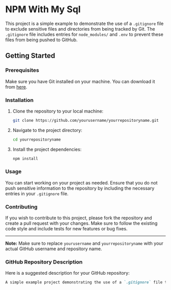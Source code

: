 # NPM With My Sql

This project is a simple example to demonstrate the use of a `.gitignore` file to exclude sensitive files and directories from being tracked by Git. The `.gitignore` file includes entries for `node_modules/` and `.env` to prevent these files from being pushed to GitHub.

## Getting Started

### Prerequisites

Make sure you have Git installed on your machine. You can download it from [here](https://git-scm.com/).

### Installation

1. Clone the repository to your local machine:

    ```bash
    git clone https://github.com/yourusername/yourrepositoryname.git
    ```

2. Navigate to the project directory:

    ```bash
    cd yourrepositoryname
    ```

3. Install the project dependencies:

    ```bash
    npm install
    ```

### Usage

You can start working on your project as needed. Ensure that you do not push sensitive information to the repository by including the necessary entries in your `.gitignore` file.

### Contributing

If you wish to contribute to this project, please fork the repository and create a pull request with your changes. Make sure to follow the existing code style and include tests for new features or bug fixes.


---

**Note:** Make sure to replace `yourusername` and `yourrepositoryname` with your actual GitHub username and repository name.

### GitHub Repository Description

Here is a suggested description for your GitHub repository:

```markdown
A simple example project demonstrating the use of a `.gitignore` file to exclude sensitive files and directories from being tracked by Git. The `.gitignore` file includes entries for `node_modules/` and `.env` to prevent these files from being pushed to GitHub.
